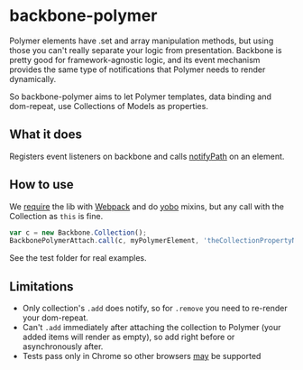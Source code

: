 # backbone-polymer

Polymer elements have .set and array manipulation methods, but using those you can't really separate your logic from presentation. Backbone is pretty good for framework-agnostic logic, and its event mechanism provides the same type of notifications that Polymer needs to render dynamically.

So backbone-polymer aims to let Polymer templates, data binding and dom-repeat, use Collections of Models as properties.

## What it does

Registers event listeners on backbone and calls [notifyPath](https://www.polymer-project.org/1.0/docs/devguide/data-binding.html#set-path) on an element.

## How to use

We [require](https://nodejs.org/api/modules.html#modules_modules) the lib with [Webpack](http://webpack.github.io/) and do [yobo](https://github.com/Yolean/yobo) mixins, but any call with the Collection as `this` is fine.

```javascript
var c = new Backbone.Collection();
BackbonePolymerAttach.call(c, myPolymerElement, 'theCollectionPropertyName');
```

See the test folder for real examples.

## Limitations

 * Only collection's `.add` does notify, so for `.remove` you need to re-render your dom-repeat.
 * Can't `.add` immediately after attaching the collection to Polymer (your added items will render as empty), so add right before or asynchronously after.
 * Tests pass only in Chrome so other browsers [may](https://github.com/simonsoft/backbone-polymer/issues/2) be supported
